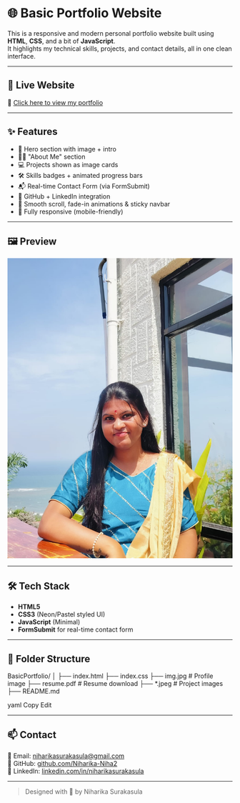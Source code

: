# 🌐 Basic Portfolio Website

This is a responsive and modern personal portfolio website built using **HTML**, **CSS**, and a bit of **JavaScript**.  
It highlights my technical skills, projects, and contact details, all in one clean interface.

---

## 🚀 Live Website

🔗 [Click here to view my portfolio](https://niharika-niha2.github.io/BasicPortfolio)

---

## ✨ Features

- 📸 Hero section with image + intro
- 🙋‍♀️ "About Me" section
- 💻 Projects shown as image cards
- 🛠️ Skills badges + animated progress bars
- 📬 Real-time Contact Form (via FormSubmit)
- 🔗 GitHub + LinkedIn integration
- 🧭 Smooth scroll, fade-in animations & sticky navbar
- 📱 Fully responsive (mobile-friendly)

---

## 🖼️ Preview

![Portfolio Preview](img.jpg)

---

## 🛠️ Tech Stack

- **HTML5**
- **CSS3** (Neon/Pastel styled UI)
- **JavaScript** (Minimal)
- **FormSubmit** for real-time contact form

---

## 📂 Folder Structure
BasicPortfolio/
│
├── index.html
├── index.css
├── img.jpg # Profile image
├── resume.pdf # Resume download
├── *.jpeg # Project images
├── README.md

yaml
Copy
Edit

---

## 📫 Contact

📧 Email: [niharikasurakasula@gmail.com](mailto:niharikasurakasula@gmail.com)  
🔗 GitHub: [github.com/Niharika-Niha2](https://github.com/Niharika-Niha2)  
💼 LinkedIn: [linkedin.com/in/niharikasurakasula](https://www.linkedin.com/in/niharikasurakasula)

---

> Designed with 💙 by Niharika Surakasula
